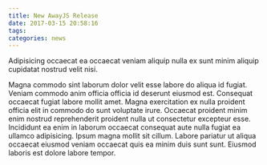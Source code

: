 ```yaml
---
title: New AwayJS Release
date: 2017-03-15 20:58:16
tags:
categories: news
---
```


Adipisicing occaecat ea occaecat veniam aliquip nulla ex sunt minim aliquip cupidatat nostrud velit nisi.
<!-- more -->

Magna commodo sint laborum dolor velit esse labore do aliqua id fugiat. Veniam commodo anim officia officia id deserunt eiusmod est. Consequat occaecat fugiat labore mollit amet. Magna exercitation ex nulla proident officia elit in commodo do sunt voluptate irure. Occaecat proident minim enim nostrud reprehenderit proident nulla ut consectetur excepteur esse. Incididunt ea enim in laborum occaecat consequat aute nulla fugiat ea ullamco adipisicing. Ipsum magna mollit sit cillum. Labore pariatur ut aliqua occaecat eiusmod veniam occaecat quis ea minim duis sunt sunt. Eiusmod laboris est dolore labore tempor.
